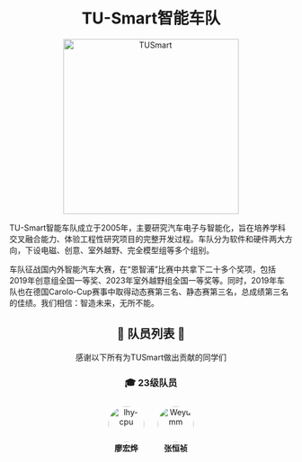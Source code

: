 <div align=center><h1>TU-Smart智能车队</h1></div>
<p align="center">
  <img src="https://github.com/user-attachments/assets/8eeb01ac-315e-40a8-812b-08d8c999350d" alt="TUSmart" width="312" />
</p>


TU-Smart智能车队成立于2005年，主要研究汽车电子与智能化，旨在培养学科交叉融合能力、体验工程性研究项目的完整开发过程。车队分为软件和硬件两大方向，下设电磁、创意、室外越野、完全模型组等多个组别。

车队征战国内外智能汽车大赛，在“恩智浦”比赛中共拿下二十多个奖项，包括2019年创意组全国一等奖、2023年室外越野组全国一等奖等。同时，2019年车队也在德国Carolo-Cup赛事中取得动态赛第三名、静态赛第三名，总成绩第三名的佳绩。我们相信：智造未来，无所不能。

<div align=center>

<div align=center><h2> 💐 队员列表 💐 </h2></div>
<div align=center> 感谢以下所有为TUSmart做出贡献的同学们 </div>
<!-- ============= 23级 ============= -->
<h3 align="center">🎓 23级队员</h3>
<div align="center">
  <div style="display: inline-block; margin: 10px; text-align: center;">
    <a href="https://github.com/lhy-cpu">
      <img src="https://wsrv.nl/?url=github.com/lhy-cpu.png?w=128&h=128&mask=circle&fit=cover&maxage=1w" width="64" height="64" alt="lhy-cpu" style="border-radius: 50%;"/>
    </a>
    <br>
    <strong>廖宏烨</strong>
  </div>
  <div style="display: inline-block; margin: 10px; text-align: center;">
    <a href="https://github.com/weyumm">
      <img src="https://wsrv.nl/?url=github.com/weyumm.png?w=128&h=128&mask=circle&fit=cover&maxage=1w" width="64" height="64" alt="Weyumm" style="border-radius: 50%;"/>
    </a>
    <br>
    <strong>张恒祯</strong>
  </div>

  <!-- 可继续添加其他23级成员，会自动横向排列，放不下时换行 -->
</div>
